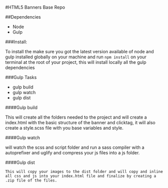 #HTML5 Banners Base Repo

##Dependencies

- Node
- Gulp

###Install:

To install the make sure you got the latest version available of node and gulp installed globally on your machine and run ```npm install``` on your terminal at the root of your project, this will install locally all the gulp dependencies

###Gulp Tasks

- gulp build
- gulp watch
- gulp dist

####Gulp build

This will create all the folders needed to the project and will create a index.html with the basic structure of the banner and clicktag, it will also create a style.scss file with you base variables and style.

####Gulp watch

will watch the scss and script folder and run a sass compiler with a autoprefixer and uglify and compress your js files into a js folder.

####Gulp dist

	This will copy your images to the dist folder and will copy and inline all css and js into your index.html file and finalize by creating a .zip file of the files.

